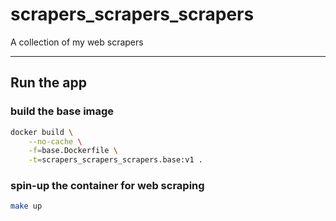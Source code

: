 
# scrapers_scrapers_scrapers

A collection of my web scrapers

---

## Run the app

### build the base image

```sh
docker build \
    --no-cache \
    -f=base.Dockerfile \
    -t=scrapers_scrapers_scrapers.base:v1 .
```

### spin-up the container for web scraping

```sh
make up
```
